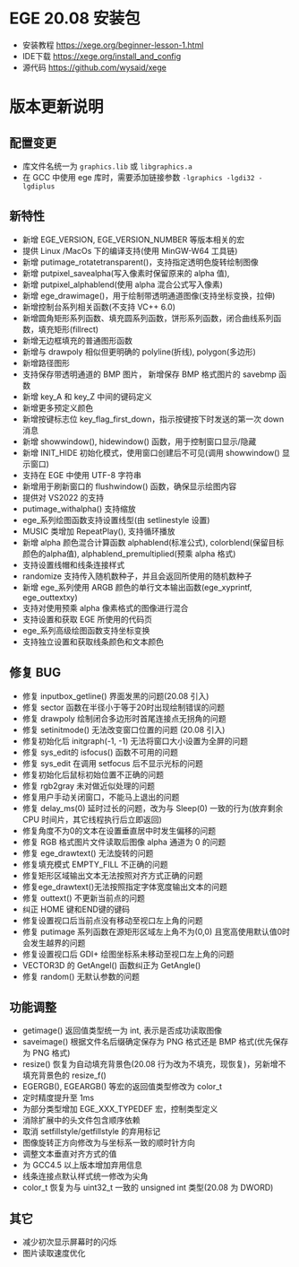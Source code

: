 # EGE 20.08 安装包

- 安装教程 <https://xege.org/beginner-lesson-1.html>
- IDE下载 <https://xege.org/install_and_config>
- 源代码 <https://github.com/wysaid/xege>

# 版本更新说明

## 配置变更
- 库文件名统一为 `graphics.lib` 或 `libgraphics.a`
- 在 GCC 中使用 ege 库时，需要添加链接参数 `-lgraphics -lgdi32 -lgdiplus`

## 新特性

- 新增 EGE_VERSION, EGE_VERSION_NUMBER 等版本相关的宏
- 提供 Linux /MacOs 下的编译支持(使用 MinGW-W64 工具链)
- 新增 putimage_rotatetransparent()，支持指定透明色旋转绘制图像
- 新增 putpixel_savealpha(写入像素时保留原来的 alpha 值),
- 新增 putpixel_alphablend(使用 alpha 混合公式写入像素)
- 新增 ege_drawimage()，用于绘制带透明通道图像(支持坐标变换，拉伸)
- 新增控制台系列相关函数(不支持 VC++ 6.0)
- 新增圆角矩形系列函数、填充圆系列函数，饼形系列函数，闭合曲线系列函数，填充矩形(fillrect)
- 新增无边框填充的普通图形函数
- 新增与 drawpoly 相似但更明确的 polyline(折线), polygon(多边形)
- 新增路径图形
- 支持保存带透明通道的 BMP 图片， 新增保存 BMP 格式图片的 savebmp 函数
- 新增 key_A 和 key_Z 中间的键码定义
- 新增更多预定义颜色
- 新增按键标志位 key_flag_first_down，指示按键按下时发送的第一次 down 消息
- 新增 showwindow(), hidewindow() 函数，用于控制窗口显示/隐藏
- 新增 INIT_HIDE 初始化模式，使用窗口创建后不可见(调用 showwindow() 显示窗口)
- 支持在 EGE 中使用 UTF-8 字符串
- 新增用于刷新窗口的 flushwindow() 函数，确保显示绘图内容
- 提供对 VS2022 的支持
- putimage_withalpha() 支持缩放
- ege_系列绘图函数支持设置线型(由 setlinestyle 设置)
- MUSIC 类增加 RepeatPlay(), 支持循环播放
- 新增 alpha 颜色混合计算函数 alphablend(标准公式), colorblend(保留目标颜色的alpha值), alphablend_premultiplied(预乘 alpha 格式)
- 支持设置线帽和线条连接样式
- randomize 支持传入随机数种子，并且会返回所使用的随机数种子
- 新增 ege_系列使用 ARGB 颜色的单行文本输出函数(ege_xyprintf, ege_outtextxy)
- 支持对使用预乘 alpha 像素格式的图像进行混合
- 支持设置和获取 EGE 所使用的代码页
- ege_系列高级绘图函数支持坐标变换
- 支持独立设置和获取线条颜色和文本颜色

## 修复 BUG

- 修复 inputbox_getline() 界面发黑的问题(20.08 引入)
- 修复 sector 函数在半径小于等于20时出现绘制错误的问题
- 修复 drawpoly 绘制闭合多边形时首尾连接点无拐角的问题
- 修复 setinitmode() 无法改变窗口位置的问题 (20.08 引入)
- 修复初始化后 initgraph(-1, -1) 无法将窗口大小设置为全屏的问题
- 修复 sys_edit的 isfocus() 函数不可用的问题
- 修复 sys_edit 在调用 setfocus 后不显示光标的问题
- 修复初始化后鼠标初始位置不正确的问题
- 修复 rgb2gray 未对做近似处理的问题
- 修复用户手动关闭窗口，不能马上退出的问题
- 修复 delay_ms(0) 延时过长的问题，改为与 Sleep(0) 一致的行为(放弃剩余 CPU 时间片，其它线程执行后立即返回)
- 修复角度不为0的文本在设置垂直居中时发生偏移的问题
- 修复 RGB 格式图片文件读取后图像 alpha 通道为 0 的问题
- 修复 ege_drawtext() 无法旋转的问题
- 修复填充模式 EMPTY_FILL 不正确的问题
- 修复矩形区域输出文本无法按照对齐方式正确的问题
- 修复ege_drawtext()无法按照指定字体宽度输出文本的问题
- 修复 outtext() 不更新当前点的问题
- 纠正 HOME 键和END键的键码
- 修复设置视口后当前点没有移动至视口左上角的问题
- 修复 putimage 系列函数在源矩形区域左上角不为(0,0) 且宽高使用默认值0时会发生越界的问题
- 修复设置视口后 GDI+ 绘图坐标系未移动至视口左上角的问题
- VECTOR3D 的 GetAngel() 函数纠正为 GetAngle()
- 修复 random() 无默认参数的问题

## 功能调整
- getimage() 返回值类型统一为 int, 表示是否成功读取图像
- saveimage() 根据文件名后缀确定保存为 PNG 格式还是 BMP 格式(优先保存为 PNG 格式)
- resize() 恢复为自动填充背景色(20.08 行为改为不填充，现恢复)，另新增不填充背景色的 resize_f()
- EGERGB(), EGEARGB() 等宏的返回值类型修改为 color_t
- 定时精度提升至 1ms
- 为部分类型增加 EGE_XXX_TYPEDEF 宏，控制类型定义
- 消除扩展中的头文件包含顺序依赖
- 取消 setfillstyle/getfillstyle 的弃用标记
- 图像旋转正方向修改为与坐标系一致的顺时针方向
- 调整文本垂直对齐方式的值
- 为 GCC4.5 以上版本增加弃用信息
- 线条连接点默认样式统一修改为尖角
- color_t 恢复为与 uint32_t 一致的 unsigned int 类型(20.08 为 DWORD)

## 其它

- 减少初次显示屏幕时的闪烁
- 图片读取速度优化
